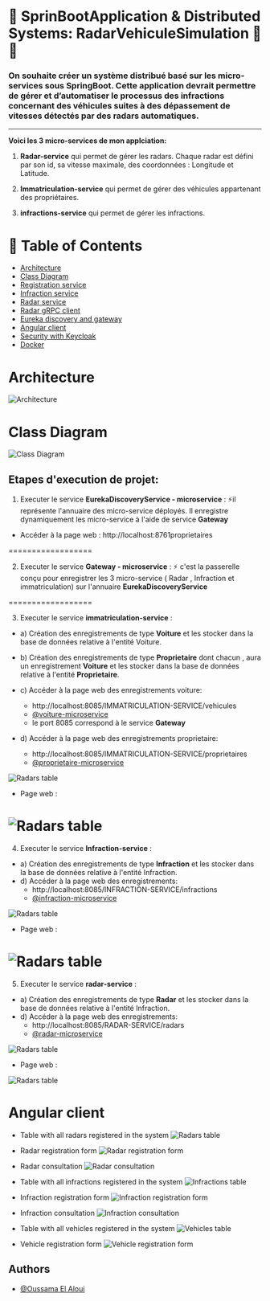
# 🍃 SprinBootApplication & Distributed Systems: RadarVehiculeSimulation 🚀🚀

### On souhaite créer un système distribué basé sur les micro-services sous SpringBoot. Cette application devrait permettre de gérer et d’automatiser le processus des infractions concernant des véhicules suites à des dépassement de vitesses détectés par des radars automatiques.
---
**Voici les 3 micro-services de mon applciation:**

1. **Radar-service** qui permet de gérer les radars. Chaque radar est défini par son id, sa vitesse maximale, des coordonnées : Longitude et Latitude.

2. **Immatriculation-service** qui permet de gérer des véhicules appartenant des propriétaires.

3. **infractions-service** qui permet de gérer les infractions.

# 📝 Table of Contents
- [Architecture](#architecture)
- [Class Diagram](#class-diagram)
- [Registration service](#registration-service)
- [Infraction service](#infraction-service)
- [Radar service](#radar-service)
- [Radar gRPC client](#radar-grpc-client)
- [Eureka discovery and gateway](#eureka-discovery-and-gateway)
- [Angular client](#angular-client)
- [Security with Keycloak](#security-with-keycloak)
- [Docker](#docker)

# Architecture
![Architecture](/assets/architecture.png)

# Class Diagram
![Class Diagram](/assets/Diag%20DE%20CLASSE.png)

## Etapes d'execution de projet: 
  1.  Executer le service **EurekaDiscoveryService - microservice** : 
  ⚡️il représente l'annuaire des micro-service déployés. Il enregistre dynamiquement les micro-service à l'aide de service **Gateway**
  - Accéder à la page web :  http://localhost:8761proprietaires

==================

  2. Executer le service **Gateway - microservice** :
  ⚡️ c'est la passerelle conçu pour enregistrer les 3 micro-service ( Radar , Infraction et immatriculation) sur l'annuaire **EurekaDiscoveryService**

==================

  3. Executer le service **immatriculation-service** :
   - a) Création des enregistrements de type **Voiture** et les stocker dans la base de données relative à l'entité Voiture.
   - b) Création des enregistrements de type **Proprietaire** dont chacun , aura un enregistrement **Voiture** et les stocker dans la base de données relative à l'entité **Proprietaire**.
   - c) Accéder à la page web des enregistrements voiture: 
        -  http://localhost:8085/IMMATRICULATION-SERVICE/vehicules
        - [@voiture-microservice](http://localhost:8085/IMMATRICULATION-SERVICE/vehicules)
        - le port 8085 correspond à le service **Gateway** 

   - d) Accéder à la page web des enregistrements proprietaire: 
        -  http://localhost:8085/IMMATRICULATION-SERVICE/proprietaires
        - [@proprietaire-microservice](http://localhost:8085/IMMATRICULATION-SERVICE/proprietaires)

![Radars table](/assets/IMMATRICULATION-SERVICE.png)

- Page web : 

![Radars table](/assets/IMMATRICULATION-SERVICE%20-%20WEB.png)
==================

  4. Executer le service **Infraction-service** :
   - a) Création des enregistrements de type **Infraction** et les stocker dans la base de données relative à l'entité Infraction.
   - d) Accéder à la page web des enregistrements: 
        -  http://localhost:8085/INFRACTION-SERVICE/infractions
        - [@infraction-microservice](http://localhost:8085/INFRACTION-SERVICE/infractions)
        
  ![Radars table](/assets/INFRACTION-SERVICE.png)

- Page web : 

![Radars table](/assets/INFRACTION-SERVICE%20-%20WEB.png)
=================

 5. Executer le service **radar-service** :
   - a) Création des enregistrements de type **Radar** et les stocker dans la base de données relative à l'entité Infraction.
   - d) Accéder à la page web des enregistrements: 
        -  http://localhost:8085/RADAR-SERVICE/radars
        - [@radar-microservice](http://localhost:8085/RADAR-SERVICE/radars)

![Radars table](/assets/RADAR-SERVICE.png)

- Page web : 

![Radars table](/assets/RADAR-SERVICE%20-%20WEB.png)

# Angular client
- Table with all radars registered in the system
![Radars table](/assets/radars-table.png)


- Radar registration form
![Radar registration form](/assets/radar-registration-form.png)


- Radar consultation
![Radar consultation](/assets/radar-consultation.png)


- Table with all infractions registered in the system
![Infractions table](/assets/infractions-table.png)


- Infraction registration form
![Infraction registration form](/assets/infraction-registration-form.png)


- Infraction consultation
![Infraction consultation](/assets/infraction-consultation.png)


- Table with all vehicles registered in the system
![Vehicles table](/assets/vehicles-table.png)


- Vehicle registration form
![Vehicle registration form](/assets/vehicle-registration-form.png)

        
## Authors

- [@Oussama El Aloui](https://www.github.com/Oussez)


